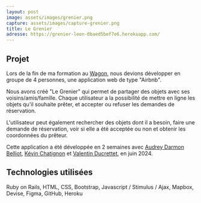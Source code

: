 ```yaml
---
layout: post
image: assets/images/grenier.png
capture: assets/images/capture-grenier.png
title: Le Grenier
adresse: https://grenier-leon-0baed5bef7e6.herokuapp.com/
---
```


<h2><i class="fa-solid fa-chevron-right"></i><i class="fa-solid fa-chevron-right"></i> Projet</h2>
Lors de la fin de ma formation au <a href="https://www.lewagon.com/fr/" target="_blank">Wagon</a>, nous devions développer en groupe de 4 personnes, une application web de type "Airbnb".

Nous avons créé "Le Grenier" qui permet de partager des objets avec ses voisins/amis/famille. Chaque utilisateur a la possibilité de mettre en ligne les objets qu'il souhaite prêter, et accepter ou refuser les demandes de réservation.

L'utilisateur peut également rechercher des objets dont il a besoin, faire une demande de réservation, voir si elle a été acceptée ou non et obtenir les coordonnées du prêteur.

Cette application a été développée en 2 semaines avec <a href="https://www.audreybelliot.com/" target="_blank">Audrey Darmon Belliot</a>, <a href="https://www.pulserh.fr/" target="_blank">Kévin Chatignon</a> et <a href="https://www.la-verticale.io/" target="_blank">Valentin Ducrettet</a>, en juin 2024.

<h2><i class="fa-solid fa-chevron-right"></i><i class="fa-solid fa-chevron-right"></i> Technologies utilisées</h2>
Ruby on Rails, HTML, CSS, Bootstrap, Javascript / Stimulus / Ajax, Mapbox, Devise, Figma, GitHub, Heroku
